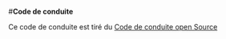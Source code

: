 #**Code de conduite**


Ce code de conduite est tiré du [Code de conduite open Source](https://www.contributor-covenant.org/)